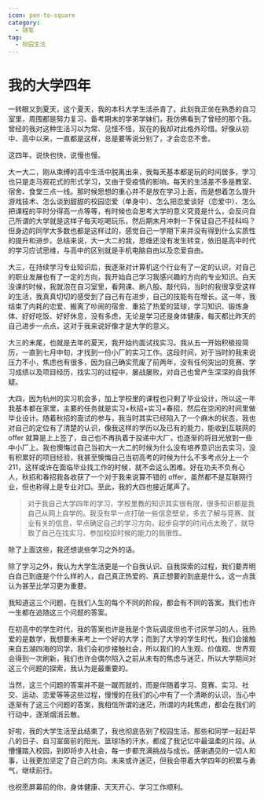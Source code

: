 ```yaml
---
icon: pen-to-square
category:
  - 随笔
tag:
  - 校园生活
---
```


# 我的大学四年

一转眼又到夏天，这个夏天，我的本科大学生活杀青了。此刻我正坐在熟悉的自习室里，周围都是努力复习、备考期末的学弟学妹们，我仿佛看到了曾经的那个我。曾经的我对这种生活习以为常、见怪不怪，现在的我却对此格外珍惜。好像从初中、高中以来，一直都是这样，总是要等说分别了，才会恋恋不舍。

这四年，说快也快，说慢也慢。

大一大二，刚从束缚的高中生活中脱离出来，我每天基本都是玩的时间居多，学习也只是走马观花式的形式学习，又由于受疫情的影响，每天的生活差不多是教室、宿舍、食堂三点一线。那时候思想的重心并不是放在学习上面，而是想着怎么提升游戏技术、怎么谈到甜甜的校园恋爱（单身中）、怎么把恋爱谈好（恋爱中）、怎么把课程的平时分得高一点等等，有时候也会思考大学的意义究竟是什么，会反问自己所谓的大学就是这样子每天吃喝玩乐，然后期末月冲刺一下保证自己不挂科吗？但身边的同学大多数也都是这样过的，感觉自己一学期下来并没有得到什么实质性的提升和进步。总结来说，大一大二的我，思维还没有发生转变，依旧是高中时代的学习应试思维，与高中的区别就是手机电脑自由以及恋爱自由。

大三，在持续学习专业知识后，我逐渐对计算机这个行业有了一定的认识，对自己的职业发展也有了一定的方向，我开始自己学习我感兴趣的方向的专业知识。白天没课的时候，我就泡在自习室里，看网课、刷八股、敲代码，当时的我很享受这样的生活，我真真切切的感受到了自己有在进步，自己的技能有在增长。这一年，我结束了内耗的恋爱、搬离了吵闹的宿舍、重拾了热爱的篮球，学习知识、锻炼身体、好好吃饭、好好休息，没有多虑，无论是学习还是身体健康，每天都比昨天的自己进步一点点，这对于我来说好像才是大学的意义。

大三的末尾，也就是去年的夏天，我开始约面试找实习。我从五一开始积极投简历，一直到七月中旬，才找到一份小厂的实习工作。这段时间，对于当时的我来说压力不小，焦虑也有很多，因为自己确实荒废了前两年，没有任何突出的竞赛、学习成绩以及项目经历，找实习的过程中，屡战屡败，对自己也曾产生深深的自我怀疑。

大四，因为杭州的实习机会多，加上学校里的课程也只剩了毕业设计，所以这一年我基本都在家里，主要的任务就是实习+秋招+实习+春招，然后在空闲的时间里做毕业设计。随着秋招的面试的参与，我当时其实已经陷入了一个麻木的状态，我也对自己的定位有了清楚的认识，像我这样的学历以及已有的能力，能收到互联网的 offer 就算是上上签了，自己也不再执着于投递中大厂，也逐渐的将目光放到一些中小厂上。我也懊悔过自己当初大一大二的时候为什么没有培养意识出去实习，没有积累好的项目经验，我甚至懊悔自己当初高考的时候为什么不多考点分上一个211，这样或许在面临毕业找工作的时候，就不会这么困难。好在功夫不负有心人，秋招和春招我各收获了一个对于我来说算不错的 offer，虽然都不是互联网行业，但也称得上是专业对口。至此，我的大四也接近尾声了。

> 对于我自己大学四年的学习，学校里教的知识其实很有限，很多知识都是我自己从网上自学的。我没有早一点打破一些信息壁垒，多去了解与竞赛、就业有关的信息，早点确定自己的学习方向，起步自学的时间点太晚了，就导致了自己在找实习、参加校招时候的能力的局限性。

除了上面这些，我还想说些学习之外的话。

除了学习之外，我认为大学生活更是一个自我认识、自我探索的过程，我们要弄明白自己到底是个什么样的人，自己真正热爱的、真正想要的到底是什么，这一点我认为甚至比学习更为重要。

我知道这三个问题，在我们人生的每个不同的阶段，都会有不同的答案，我们也许一生都在追随这三个问题的答案。

在初高中的学生时代，我的答案也许是我是个贪玩调皮但也不讨厌学习的人，我热爱的是数学，我想要未来考上一个好的大学；而到了大学的学生时代，我们会接触来自五湖四海的同学，我们会初步接触社会，所以我们的人生观、价值观、世界观 会得到一次刷新，我们也许会偶尔陷入之前从未有的焦虑与迷茫，所以大学期间对这三个问题的探索，我认为是最重要的。  

当然，这三个问题的答案并不是一蹴而就的，而是伴随着学习、竞赛、实习、社交、运动、恋爱等等这些过程，慢慢的在我们的心中有了一个清晰的认识，当心中逐渐有了这三个问题的答案，我相信所谓的迷茫，所谓的内耗焦虑，都会在我们的行动中，逐渐烟消云散。 

好啦，我的大学生活至此结束了，我也彻底告别了校园生活。那些和同学一起赶早八的日子、自习室窗前的阳光、篮球场的汗水，都成了我记忆中最温柔的片段。从懵懂踏入校园，到即将步入社会，每一步都充满挑战与成长。感谢遇见的一切人和事，让我更加坚定了自己的方向。未来或许迷茫，但我会带着大学四年的积累与勇气，继续前行。

也祝愿屏幕前的你，身体健康、天天开心、学习工作顺利。